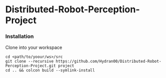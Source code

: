 # Distributed-Robot-Perception-Project

### Installation
Clone into your workspace
```
cd <path/to/yoour/ws>/src
git clone --recursive https://github.com/Hydran00/Distributed-Robot-Perception-Project.git project
cd .. && colcon build --symlink-install
```
